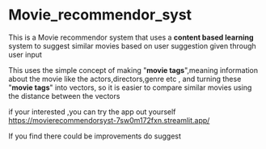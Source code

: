 # Movie_recommendor_syst
This is a Movie recommendor system that uses a **content based learning** system to suggest similar movies based on user suggestion given through user input

This uses the simple concept of making "**movie tags**",meaning information about the movie like the actors,directors,genre etc , and turning these "**movie tags**" into vectors, so it is easier to compare similar movies using the distance between the vectors

if your interested ,you can try the app out yourself https://movierecommendorsyst-7sw0m172fxn.streamlit.app/

If you find there could be improvements do suggest
